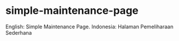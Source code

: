 # simple-maintenance-page
English: Simple Maintenance Page.
Indonesia: Halaman Pemeliharaan Sederhana
